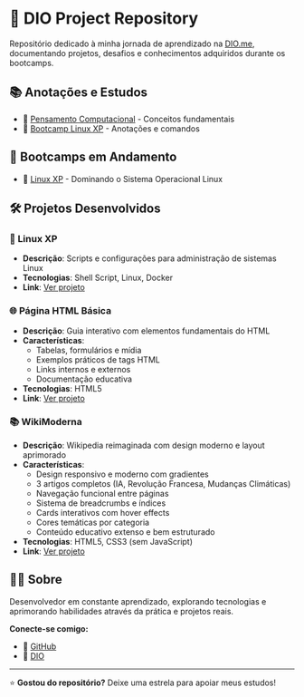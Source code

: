 # 🚀 DIO Project Repository

Repositório dedicado à minha jornada de aprendizado na [DIO.me](https://dio.me), documentando projetos, desafios e conhecimentos adquiridos durante os bootcamps.

## 📚 Anotações e Estudos

- 🧠 [Pensamento Computacional](https://www.notion.so/Pensamento-Computacional-df29d1eea4f8454f95517498d1e1e17d) - Conceitos fundamentais
- 🐧 [Bootcamp Linux XP](https://www.notion.so/Bootcamp-Linux-XP-4777259f0ac243e7ae286bd439a8cb8d) - Anotações e comandos

## 🎯 Bootcamps em Andamento

- 🐧 [Linux XP](https://web.dio.me/track/5185f031-7dc5-466e-bffb-2db01bf7abb3) - Dominando o Sistema Operacional Linux

## 🛠️ Projetos Desenvolvidos

### 🐧 Linux XP
- **Descrição**: Scripts e configurações para administração de sistemas Linux
- **Tecnologias**: Shell Script, Linux, Docker
- **Link**: [Ver projeto](https://github.com/mviniciusca/dio-project/tree/main/linuxxp)

### 🌐 Página HTML Básica
- **Descrição**: Guia interativo com elementos fundamentais do HTML
- **Características**: 
  - Tabelas, formulários e mídia
  - Exemplos práticos de tags HTML
  - Links internos e externos
  - Documentação educativa
- **Tecnologias**: HTML5
- **Link**: [Ver projeto](https://github.com/mviniciusca/dio-project/tree/main/html)

### 📚 WikiModerna
- **Descrição**: Wikipedia reimaginada com design moderno e layout aprimorado
- **Características**:
  - Design responsivo e moderno com gradientes
  - 3 artigos completos (IA, Revolução Francesa, Mudanças Climáticas)
  - Navegação funcional entre páginas
  - Sistema de breadcrumbs e índices
  - Cards interativos com hover effects
  - Cores temáticas por categoria
  - Conteúdo educativo extenso e bem estruturado
- **Tecnologias**: HTML5, CSS3 (sem JavaScript)
- **Link**: [Ver projeto](https://github.com/mviniciusca/dio-project/tree/main/wikipedia)

## 👨‍💻 Sobre

Desenvolvedor em constante aprendizado, explorando tecnologias e aprimorando habilidades através da prática e projetos reais.

**Conecte-se comigo:**
- 🔗 [GitHub](https://github.com/mviniciusca)
- 📘 [DIO](https://dio.me)

---

⭐ **Gostou do repositório?** Deixe uma estrela para apoiar meus estudos! 
